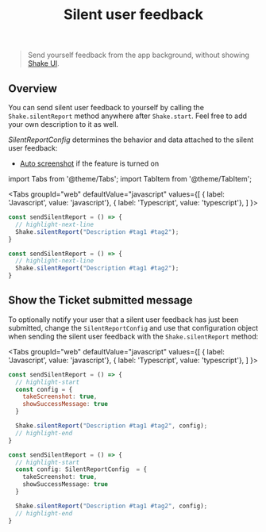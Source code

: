 ﻿---
id: silent-user-feedback
title: Silent user feedback
---
>Send yourself feedback from the app background, without showing [Shake UI](web/shake-ui.md).

## Overview
You can send silent user feedback to yourself by calling the `Shake.silentReport` method anywhere after `Shake.start`. Feel free to add your own description to it as well.

*SilentReportConfig* determines the behavior and data attached to the silent user feedback:
* [Auto screenshot](/docs/web/configuration-and-data/screen-capture.md) if the feature is turned on

import Tabs from '@theme/Tabs'; 
import TabItem from '@theme/TabItem';

<Tabs
groupId="web"
defaultValue="javascript"
values={[
{ label: 'Javascript', value: 'javascript'},
{ label: 'Typescript', value: 'typescript'},
]
}>

<TabItem value="javascript">

```javascript title="index.js"
const sendSilentReport = () => {
  // highlight-next-line
  Shake.silentReport("Description #tag1 #tag2");
}
```

</TabItem>

<TabItem value="typescript">

```typescript title="index.ts"
const sendSilentReport = () => {
  // highlight-next-line
  Shake.silentReport("Description #tag1 #tag2");
}
```

</TabItem>
</Tabs>

## Show the Ticket submitted message

To optionally notify your user that a silent user feedback has just been submitted,
change the `SilentReportConfig` and use that configuration object when
sending the silent user feedback with the `Shake.silentReport` method:

<Tabs
groupId="web"
defaultValue="javascript"
values={[
{ label: 'Javascript', value: 'javascript'},
{ label: 'Typescript', value: 'typescript'},
]
}>

<TabItem value="javascript">

```javascript title="index.js"
const sendSilentReport = () => {
  // highlight-start
  const config = {
    takeScreenshot: true,
    showSuccessMessage: true
  }

  Shake.silentReport("Description #tag1 #tag2", config);
  // highlight-end
}
```

</TabItem>

<TabItem value="typescript">

```typescript title="index.ts"
const sendSilentReport = () => {
  // highlight-start
  const config: SilentReportConfig  = {
    takeScreenshot: true,
    showSuccessMessage: true
  }

  Shake.silentReport("Description #tag1 #tag2", config);
  // highlight-end
}
```

</TabItem>
</Tabs>
